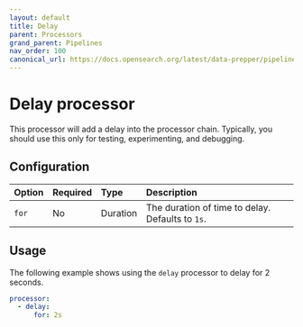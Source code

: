 ```yaml
---
layout: default
title: Delay
parent: Processors
grand_parent: Pipelines
nav_order: 100
canonical_url: https://docs.opensearch.org/latest/data-prepper/pipelines/configuration/processors/delay/
---
```


# Delay processor

This processor will add a delay into the processor chain. Typically, you should use this only for testing, experimenting, and debugging.

## Configuration

Option | Required | Type | Description
:--- | :--- | :--- | :---
`for` | No | Duration | The duration of time to delay. Defaults to `1s`.

## Usage

The following example shows using the `delay` processor to delay for 2 seconds.

```yaml
processor:
  - delay:
      for: 2s
```
